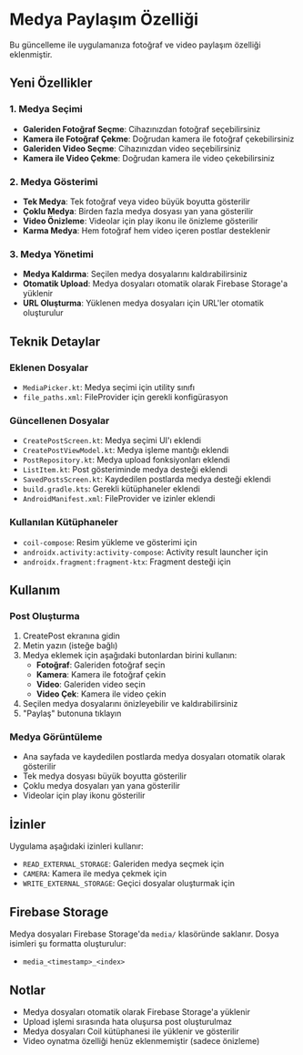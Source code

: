# Medya Paylaşım Özelliği

Bu güncelleme ile uygulamanıza fotoğraf ve video paylaşım özelliği eklenmiştir.

## Yeni Özellikler

### 1. Medya Seçimi
- **Galeriden Fotoğraf Seçme**: Cihazınızdan fotoğraf seçebilirsiniz
- **Kamera ile Fotoğraf Çekme**: Doğrudan kamera ile fotoğraf çekebilirsiniz
- **Galeriden Video Seçme**: Cihazınızdan video seçebilirsiniz
- **Kamera ile Video Çekme**: Doğrudan kamera ile video çekebilirsiniz

### 2. Medya Gösterimi
- **Tek Medya**: Tek fotoğraf veya video büyük boyutta gösterilir
- **Çoklu Medya**: Birden fazla medya dosyası yan yana gösterilir
- **Video Önizleme**: Videolar için play ikonu ile önizleme gösterilir
- **Karma Medya**: Hem fotoğraf hem video içeren postlar desteklenir

### 3. Medya Yönetimi
- **Medya Kaldırma**: Seçilen medya dosyalarını kaldırabilirsiniz
- **Otomatik Upload**: Medya dosyaları otomatik olarak Firebase Storage'a yüklenir
- **URL Oluşturma**: Yüklenen medya dosyaları için URL'ler otomatik oluşturulur

## Teknik Detaylar

### Eklenen Dosyalar
- `MediaPicker.kt`: Medya seçimi için utility sınıfı
- `file_paths.xml`: FileProvider için gerekli konfigürasyon

### Güncellenen Dosyalar
- `CreatePostScreen.kt`: Medya seçimi UI'ı eklendi
- `CreatePostViewModel.kt`: Medya işleme mantığı eklendi
- `PostRepository.kt`: Medya upload fonksiyonları eklendi
- `ListItem.kt`: Post gösteriminde medya desteği eklendi
- `SavedPostsScreen.kt`: Kaydedilen postlarda medya desteği eklendi
- `build.gradle.kts`: Gerekli kütüphaneler eklendi
- `AndroidManifest.xml`: FileProvider ve izinler eklendi

### Kullanılan Kütüphaneler
- `coil-compose`: Resim yükleme ve gösterimi için
- `androidx.activity:activity-compose`: Activity result launcher için
- `androidx.fragment:fragment-ktx`: Fragment desteği için

## Kullanım

### Post Oluşturma
1. CreatePost ekranına gidin
2. Metin yazın (isteğe bağlı)
3. Medya eklemek için aşağıdaki butonlardan birini kullanın:
   - **Fotoğraf**: Galeriden fotoğraf seçin
   - **Kamera**: Kamera ile fotoğraf çekin
   - **Video**: Galeriden video seçin
   - **Video Çek**: Kamera ile video çekin
4. Seçilen medya dosyalarını önizleyebilir ve kaldırabilirsiniz
5. "Paylaş" butonuna tıklayın

### Medya Görüntüleme
- Ana sayfada ve kaydedilen postlarda medya dosyaları otomatik olarak gösterilir
- Tek medya dosyası büyük boyutta gösterilir
- Çoklu medya dosyaları yan yana gösterilir
- Videolar için play ikonu gösterilir

## İzinler

Uygulama aşağıdaki izinleri kullanır:
- `READ_EXTERNAL_STORAGE`: Galeriden medya seçmek için
- `CAMERA`: Kamera ile medya çekmek için
- `WRITE_EXTERNAL_STORAGE`: Geçici dosyalar oluşturmak için

## Firebase Storage

Medya dosyaları Firebase Storage'da `media/` klasöründe saklanır. Dosya isimleri şu formatta oluşturulur:
- `media_<timestamp>_<index>`

## Notlar

- Medya dosyaları otomatik olarak Firebase Storage'a yüklenir
- Upload işlemi sırasında hata oluşursa post oluşturulmaz
- Medya dosyaları Coil kütüphanesi ile yüklenir ve gösterilir
- Video oynatma özelliği henüz eklenmemiştir (sadece önizleme)
